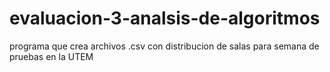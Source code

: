 # evaluacion-3-analsis-de-algoritmos
programa que crea archivos .csv con distribucion de salas para semana de pruebas en la UTEM
